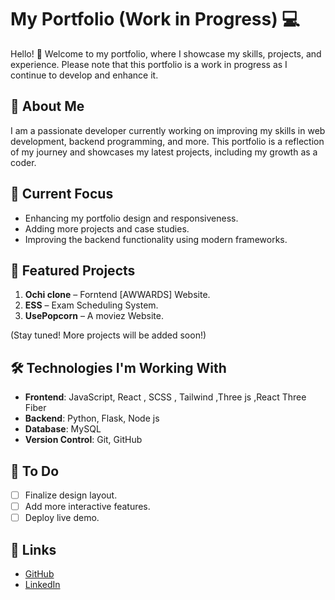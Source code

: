 # My Portfolio (Work in Progress) 💻

Hello! 👋 Welcome to my portfolio, where I showcase my skills, projects, and experience. Please note that this portfolio is a work in progress as I continue to develop and enhance it.

## 🚀 About Me

I am a passionate developer currently working on improving my skills in web development, backend programming, and more. This portfolio is a reflection of my journey and showcases my latest projects, including my growth as a coder.

## 🌟 Current Focus

- Enhancing my portfolio design and responsiveness.
- Adding more projects and case studies.
- Improving the backend functionality using modern frameworks.

## 📂 Featured Projects

1. **Ochi clone** – Forntend [AWWARDS] Website.
2. **ESS** – Exam Scheduling System.
3. **UsePopcorn** – A moviez Website.

(Stay tuned! More projects will be added soon!)

## 🛠️ Technologies I'm Working With

- **Frontend**:  JavaScript, React , SCSS , Tailwind ,Three js ,React Three Fiber
- **Backend**: Python, Flask, Node js
- **Database**: MySQL
- **Version Control**: Git, GitHub

## 🚧 To Do

- [ ] Finalize design layout.
- [ ] Add more interactive features.
- [ ] Deploy live demo.

## 🔗 Links

- [GitHub](https://github.com/mooosakhan)
- [LinkedIn]([https://www.linkedin.com/in](https://www.linkedin.com/in/moosa-khan-ab762b299/)/)
  
